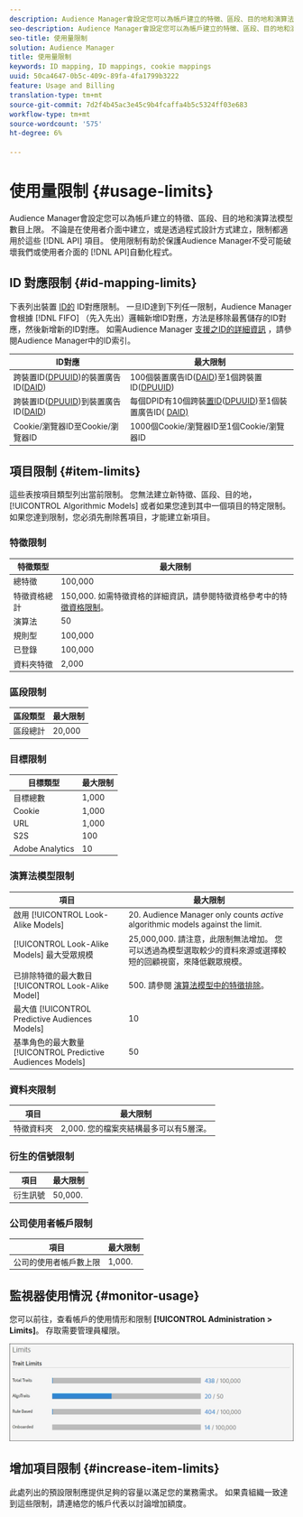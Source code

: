```yaml
---
description: Audience Manager會設定您可以為帳戶建立的特徵、區段、目的地和演算法模型數目上限。 不論是在使用者介面中建立，或是透過API方法以程式設計方式建立，限制都適用於這些項目。 使用限制有助於保護Audience Manager不受可能破壞我們API或使用者介面的自動化程式。
seo-description: Audience Manager會設定您可以為帳戶建立的特徵、區段、目的地和演算法模型數目上限。 不論是在使用者介面中建立，或是透過API方法以程式設計方式建立，限制都適用於這些項目。 使用限制有助於保護Audience Manager不受可能破壞我們API或使用者介面的自動化程式。
seo-title: 使用量限制
solution: Audience Manager
title: 使用量限制
keywords: ID mapping, ID mappings, cookie mappings
uuid: 50ca4647-0b5c-409c-89fa-4fa1799b3222
feature: Usage and Billing
translation-type: tm+mt
source-git-commit: 7d2f4b45ac3e45c9b4fcaffa4b5c5324ff03e683
workflow-type: tm+mt
source-wordcount: '575'
ht-degree: 6%

---
```



# 使用量限制 {#usage-limits}

Audience Manager會設定您可以為帳戶建立的特徵、區段、目的地和演算法模型數目上限。 不論是在使用者介面中建立，或是透過程式設計方式建立，限制都適用於這些 [!DNL API] 項目。 使用限制有助於保護Audience Manager不受可能破壞我們或使用者介面的 [!DNL API]自動化程式。

## ID 對應限制 {#id-mapping-limits}

下表列出裝置 [ID的](../../integration/sending-audience-data/batch-data-transfer-explained/id-sync-http.md) ID對應限制。 一旦ID達到下列任一限制，Audience Manager會根據 [!DNL FIFO] （先入先出）邏輯新增ID對應，方法是移除最舊儲存的ID對應，然後新增新的ID對應。 如需Audience Manager [支援之ID的詳細資訊](../../reference/ids-in-aam.md) ，請參閱Audience Manager中的ID索引。

| ID對應 | 最大限制 |
|-----------|-------------- |
| 跨裝置ID([DPUUID](../../reference/ids-in-aam.md))的裝置廣告ID([DAID](../../reference/ids-in-aam.md)) | 100個裝置廣告ID([DAID](../../reference/ids-in-aam.md))至1個跨裝置ID([DPUUID](../../reference/ids-in-aam.md)) |
| 跨裝置ID([DPUUID](../../reference/ids-in-aam.md))到裝置廣告ID([DAID](../../reference/ids-in-aam.md)) | 每個DPID有10個跨裝[置ID](../../reference/ids-in-aam.md)([DPUUID](../../reference/ids-in-aam.md))至1個裝置廣告ID( [DAID)](../../reference/ids-in-aam.md) |
| Cookie/瀏覽器ID至Cookie/瀏覽器ID | 1000個Cookie/瀏覽器ID至1個Cookie/瀏覽器ID |

## 項目限制 {#item-limits}

這些表按項目類型列出當前限制。 您無法建立新特徵、區段、目的地， [!UICONTROL Algorithmic Models] 或者如果您達到其中一個項目的特定限制。 如果您達到限制，您必須先刪除舊項目，才能建立新項目。

### 特徵限制

| 特徵類型 | 最大限制 |
| -------------------------- | ------------------------------------- |
| 總特徵 | 100,000 |
| 特徵資格總計 | 150,000. 如需特徵資格的詳細資訊，請參閱特徵資格參考中的特 [徵資格限制](/help/using/features/traits/trait-and-segment-qualification-reference.md#trait-qualification-limit)。 |
| 演算法 | 50 |
| 規則型 | 100,000 |
| 已登錄 | 100,000 |
| 資料夾特徵 | 2,000 |

### 區段限制

| 區段類型 | 最大限制 |
| -------------- | ------------- |
| 區段總計 | 20,000 |

### 目標限制

| 目標類型 | 最大限制 |
| ------------------ | ------------- |
| 目標總數 | 1,000 |
| Cookie | 1,000 |
| URL | 1,000 |
| S2S | 100 |
| Adobe Analytics | 10 |

### 演算法模型限制

| 項目 | 最大限制 |
| -------- | ----- |
| 啟用 [!UICONTROL Look-Alike Models] | 20. Audience Manager only counts *active* algorithmic models against the limit. |
| [!UICONTROL Look-Alike Models] 最大受眾規模 | 25,000,000.  請注意，此限制無法增加。 您可以透過為模型選取較少的資料來源或選擇較短的回顧視窗，來降低觀眾規模。 |
| 已排除特徵的最大數目 [!UICONTROL Look-Alike Model] | 500. 請參閱 [演算法模型中的特徵排除](/help/using/features/algorithmic-models/trait-exclusion-algo-models.md)。 |
| 最大值 [!UICONTROL Predictive Audiences Models] | 10 |
| 基準角色的最大數量 [!UICONTROL Predictive Audiences Models] | 50 |

### 資料夾限制

| 項目 | 最大限制 |
| ------------- | ------------------ |
| 特徵資料夾 | 2,000.  您的檔案夾結構最多可以有5層深。 |

### 衍生的信號限制

| 項目 | 最大限制 |
| --------------- | ------------- |
| 衍生訊號 | 50,000. |

### 公司使用者帳戶限制

| 項目 | 最大限制 |
| ----------- | ------------- |
| 公司的使用者帳戶數上限 | 1,000. |

## 監視器使用情況 {#monitor-usage}

您可以前往，查看帳戶的使用情形和限制 **[!UICONTROL Administration > Limits]**。 存取需要管理員權限。

![使用限制影像](assets/usage-limits.png)

## 增加項目限制 {#increase-item-limits}

此處列出的預設限制應提供足夠的容量以滿足您的業務需求。 如果貴組織一致達到這些限制，請連絡您的帳戶代表以討論增加額度。